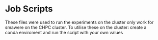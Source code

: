 # Job Scripts

These files were used to run the experiments on the cluster only work for smawere on the CHPC cluster. To utilise these on the cluster:
    create a conda enviroment and run the script with your own values